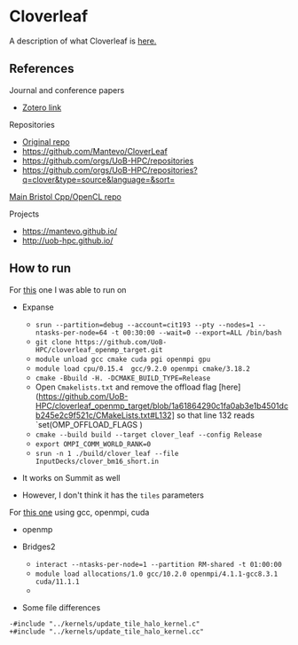 # Cloverleaf

A description of what Cloverleaf is [here.](https://github.com/UK-MAC/CloverLeaf/blob/master/documentation.txt)

## References

Journal and conference papers
* [Zotero link](https://www.zotero.org/groups/4507615/comp-physics/collections/BJBJM25B)

Repositories
* [Original repo](https://github.com/UK-MAC/CloverLeaf)
* https://github.com/Mantevo/CloverLeaf
* https://github.com/orgs/UoB-HPC/repositories
* https://github.com/orgs/UoB-HPC/repositories?q=clover&type=source&language=&sort=

[Main Bristol Cpp/OpenCL repo](https://github.com/UoB-HPC/CloverLeaf)

Projects
* https://mantevo.github.io/
* http://uob-hpc.github.io/

## How to run 

For [this](https://github.com/UoB-HPC/cloverleaf_openmp_target) one I was able to run on

* Expanse
	* `srun --partition=debug --account=cit193 --pty --nodes=1 --ntasks-per-node=64 -t 00:30:00 --wait=0 --export=ALL /bin/bash`
	* `git clone https://github.com/UoB-HPC/cloverleaf_openmp_target.git`
	* `module unload gcc cmake cuda pgi openmpi gpu`
	* `module load cpu/0.15.4  gcc/9.2.0 openmpi cmake/3.18.2`
	* `cmake -Bbuild -H. -DCMAKE_BUILD_TYPE=Release`
	* Open `Cmakelists.txt` and remove the offload flag [here](https://github.com/UoB-HPC/cloverleaf_openmp_target/blob/1a61864290c1fa0ab3e1b4501dcb245e2c9f521c/CMakeLists.txt#L132] so that line 132 reads `set(OMP_OFFLOAD_FLAGS )
	* `cmake --build build --target clover_leaf --config Release`
	* `export OMPI_COMM_WORLD_RANK=0` 
	* `srun -n 1 ./build/clover_leaf --file InputDecks/clover_bm16_short.in`

* It works on Summit as well
* However, I don't think it has the `tiles` parameters


For [this one](https://github.com/UoB-HPC/CloverLeaf) using gcc, openmpi, cuda
* openmp

* Bridges2
	* `interact --ntasks-per-node=1 --partition RM-shared -t 01:00:00`
	* `module load allocations/1.0 gcc/10.2.0 openmpi/4.1.1-gcc8.3.1 cuda/11.1.1` 
	* 

* Some file differences

```
-#include "../kernels/update_tile_halo_kernel.c"
+#include "../kernels/update_tile_halo_kernel.cc"
```


